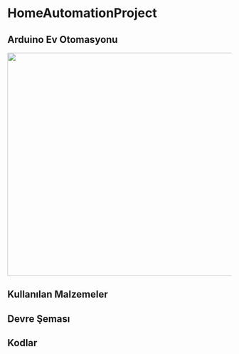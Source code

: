 # HomeAutomationProject
## Arduino Ev Otomasyonu

<p align="center">
  <img width="1920" height="500" src="https://github.com/mcelik7/HomeAutomationProject/blob/main/images/IMG_0084.JPG">
</p>

## Kullanılan Malzemeler

## Devre Şeması

## Kodlar
